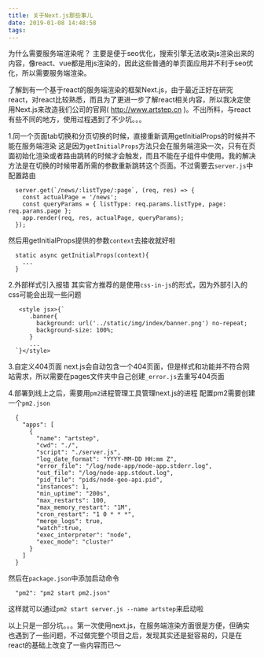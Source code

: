```yaml
---
title: 关于Next.js那些事儿
date: 2019-01-08 14:48:58
tags:
---
```


为什么需要服务端渲染呢？
主要是便于seo优化，搜索引擎无法收录js渲染出来的内容，像react、vue都是用js渲染的，因此这些普通的单页面应用并不利于seo优化，所以需要服务端渲染。

了解到有一个基于react的服务端渲染的框架Next.js，由于最近正好在研究react，对react比较熟悉，而且为了更进一步了解react相关内容，所以我决定使用Next.js来改造我们公司的官网( http://www.artstep.cn )。不出所料，与react有些不同的地方，使用过程遇到了不少坑。。。

1.同一个页面tab切换和分页切换的时候，直接重新调用getInitialProps的时候并不能在服务端渲染
  这是因为`getInitialProps`方法只会在服务端渲染一次，只有在页面初始化渲染或者路由跳转的时候才会触发，而且不能在子组件中使用。我的解决方法是在切换的时候带着所需的参数重新跳转这个页面。不过需要去`server.js`中配置路由
  ```
    server.get(`/news/:listType/:page`, (req, res) => {
      const actualPage = '/news';
      const queryParams = { listType: req.params.listType, page: req.params.page };
      app.render(req, res, actualPage, queryParams);
    });
  ```
  然后用getInitialProps提供的参数`context`去接收就好啦
  ```
    static async getInitialProps(context){
      ...
    }
  ```
2.外部样式引入报错
  其实官方推荐的是使用`css-in-js`的形式，因为外部引入的css可能会出现一些问题
  ```
     <style jsx>{`
        .banner{
          background: url('../static/img/index/banner.png') no-repeat;
          background-size: 100%;
        }
        ...
    `}</style>
  ```
3.自定义404页面
  next.js会自动包含一个404页面，但是样式和功能并不符合网站需求，所以需要在pages文件夹中自己创建`_error.js`去重写404页面

4.部署到线上之后，需要用`pm2`进程管理工具管理next.js的进程
  配置pm2需要创建一个`pm2.json`
  ```
    {
      "apps": [
        {
          "name": "artstep",
          "cwd": "./",
          "script": "./server.js",
          "log_date_format": "YYYY-MM-DD HH:mm Z",
          "error_file": "/log/node-app/node-app.stderr.log",
          "out_file": "/log/node-app.stdout.log",
          "pid_file": "pids/node-geo-api.pid",
          "instances": 1,
          "min_uptime": "200s",
          "max_restarts": 100,
          "max_memory_restart": "1M",
          "cron_restart": "1 0 * * *",
          "merge_logs": true,
          "watch":true,
          "exec_interpreter": "node",
          "exec_mode": "cluster"
        }
      ]
    }
  ```
  然后在`package.json`中添加启动命令
  ```
    "pm2": "pm2 start pm2.json"
  ```
  这样就可以通过`pm2 start server.js --name artstep`来启动啦

以上只是一部分坑。。。第一次使用next.js，在服务端渲染方面很是方便，但确实也遇到了一些问题，不过做完整个项目之后，发现其实还是挺容易的，只是在react的基础上改变了一些内容而已～